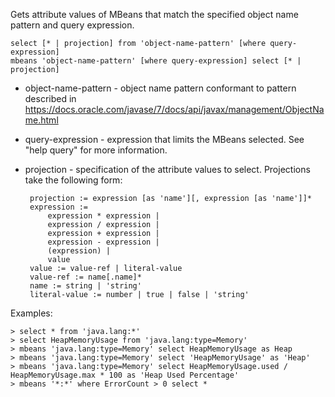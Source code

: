 
Gets attribute values of MBeans that match the specified object name pattern and query expression.

    select [* | projection] from 'object-name-pattern' [where query-expression]
    mbeans 'object-name-pattern' [where query-expression] select [* | projection]

 - object-name-pattern - object name pattern conformant to pattern described in https://docs.oracle.com/javase/7/docs/api/javax/management/ObjectName.html
 - query-expression - expression that limits the MBeans selected.  See "help query" for more information.
 - projection - specification of the attribute values to select.  Projections take the following form:

        projection := expression [as 'name'][, expression [as 'name']]*
        expression :=
            expression * expression |
            expression / expression |
            expression + expression |
            expression - expression |
            (expression) |
            value
        value := value-ref | literal-value
        value-ref := name[.name]*
        name := string | 'string'
        literal-value := number | true | false | 'string'

Examples:

    > select * from 'java.lang:*'
    > select HeapMemoryUsage from 'java.lang:type=Memory'
    > mbeans 'java.lang:type=Memory' select HeapMemoryUsage as Heap
    > mbeans 'java.lang:type=Memory' select 'HeapMemoryUsage' as 'Heap'
    > mbeans 'java.lang:type=Memory' select HeapMemoryUsage.used / HeapMemoryUsage.max * 100 as 'Heap Used Percentage'
    > mbeans '*:*' where ErrorCount > 0 select *

